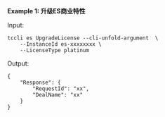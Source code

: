 **Example 1: 升级ES商业特性**



Input: 

```
tccli es UpgradeLicense --cli-unfold-argument  \
    --InstanceId es-xxxxxxxx \
    --LicenseType platinum
```

Output: 
```
{
    "Response": {
        "RequestId": "xx",
        "DealName": "xx"
    }
}
```

